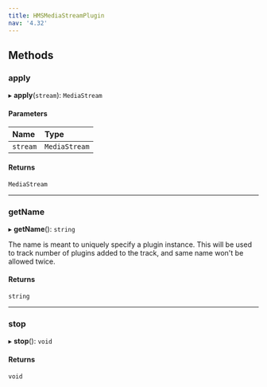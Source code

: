 ```yaml
---
title: HMSMediaStreamPlugin
nav: '4.32'
---
```


## Methods

### apply

▸ **apply**(`stream`): `MediaStream`

#### Parameters

| Name     | Type          |
| :------- | :------------ |
| `stream` | `MediaStream` |

#### Returns

`MediaStream`

---

### getName

▸ **getName**(): `string`

The name is meant to uniquely specify a plugin instance. This will be used to track number of plugins
added to the track, and same name won't be allowed twice.

#### Returns

`string`

---

### stop

▸ **stop**(): `void`

#### Returns

`void`
